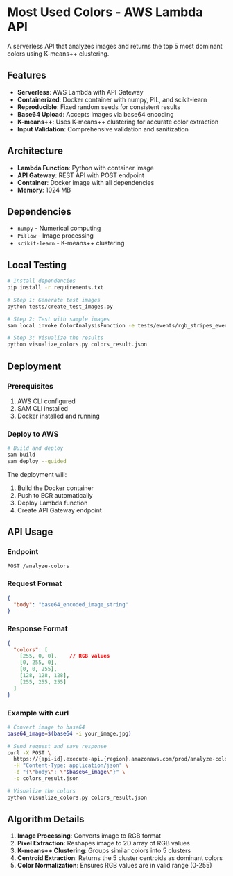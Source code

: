 # Most Used Colors - AWS Lambda API

A serverless API that analyzes images and returns the top 5 most dominant colors using K-means++ clustering.

## Features

- **Serverless**: AWS Lambda with API Gateway
- **Containerized**: Docker container with numpy, PIL, and scikit-learn
- **Reproducible**: Fixed random seeds for consistent results
- **Base64 Upload**: Accepts images via base64 encoding
- **K-means++**: Uses K-means++ clustering for accurate color extraction
- **Input Validation**: Comprehensive validation and sanitization

## Architecture

- **Lambda Function**: Python with container image
- **API Gateway**: REST API with POST endpoint
- **Container**: Docker image with all dependencies
- **Memory**: 1024 MB

## Dependencies

- `numpy` - Numerical computing
- `Pillow` - Image processing
- `scikit-learn` - K-means++ clustering

## Local Testing

```bash
# Install dependencies
pip install -r requirements.txt

# Step 1: Generate test images
python tests/create_test_images.py

# Step 2: Test with sample images
sam local invoke ColorAnalysisFunction -e tests/events/rgb_stripes_event.json

# Step 3: Visualize the results
python visualize_colors.py colors_result.json
```

## Deployment

### Prerequisites

1. AWS CLI configured
2. SAM CLI installed
3. Docker installed and running

### Deploy to AWS

```bash
# Build and deploy
sam build
sam deploy --guided
```

The deployment will:
1. Build the Docker container
2. Push to ECR automatically
3. Deploy Lambda function
4. Create API Gateway endpoint


## API Usage

### Endpoint

```
POST /analyze-colors
```

### Request Format

```json
{
  "body": "base64_encoded_image_string"
}
```

### Response Format

```json
{
  "colors": [
    [255, 0, 0],    // RGB values
    [0, 255, 0],
    [0, 0, 255],
    [128, 128, 128],
    [255, 255, 255]
  ]
}
```

### Example with curl

```bash
# Convert image to base64
base64_image=$(base64 -i your_image.jpg)

# Send request and save response
curl -X POST \
  https://{api-id}.execute-api.{region}.amazonaws.com/prod/analyze-colors \
  -H "Content-Type: application/json" \
  -d "{\"body\": \"$base64_image\"}" \
  -o colors_result.json

# Visualize the colors
python visualize_colors.py colors_result.json
```

## Algorithm Details

1. **Image Processing**: Converts image to RGB format
2. **Pixel Extraction**: Reshapes image to 2D array of RGB values
3. **K-means++ Clustering**: Groups similar colors into 5 clusters
4. **Centroid Extraction**: Returns the 5 cluster centroids as dominant colors
5. **Color Normalization**: Ensures RGB values are in valid range (0-255)